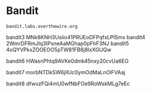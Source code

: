 # Bandit

`bandit.labs.overthewire.org`

bandit3 MNk8KNH3Usiio41PRUEoDFPqfxLPlSmx
bandit4 2WmrDFRmJIq3IPxneAaMGhap0pFhF3NJ
bandit5 4oQYVPkxZOOEOO5pTW81FB8j8lxXGUQw

bandit6 HWasnPhtq9AVKe0dmk45nxy20cvUa6EG

bandit7 morbNTDkSW6jIlUc0ymOdMaLnOlFVAaj

bandit8 dfwvzFQi4mU0wfNbFOe9RoWskMLg7eEc